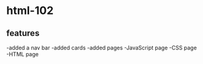 # html-102
## features
-added a nav bar
-added cards
-added pages
    -JavaScript page
    -CSS page
    -HTML page